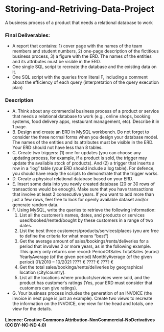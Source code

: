 # Storing-and-Retriving-Data-Project
A business process of a product that needs a relational database to work

### Final Deliverables:
+ A report that contains: 1) cover page with the names of the team members and student numbers, 2) one-page description of the fictitious business process, 3) a figure with the ERD. The names of the entities and its attributes must be visible in the ERD.
+ One single SQL script to recreate the database and the existing data on it.
+ One SQL script with the queries from literal F, including a comment about the efficiency of each query (interpretation of the query execution plan)

### Description
+ A. Think about any commercial business process of a product or service that needs a relational database to work (e.g., online shops, booking systems, food delivery apps, restaurant management, etc).
Describe it in 1 page.
+ B. Design and create an ERD in MySQL workbench. Do not forget to consider the three normal forms when you design your database model. The names of the entities and its attributes must be visible in the ERD. Your ERD should not have less than 8 tables.
+ C. Create two triggers: (1) one for updates (you can choose any updating process, for example, if a product is sold, the trigger may update the available stock of products). And (2) a trigger that inserts a row in a “log” table (your ERD should include a log table). For defence, you should have ready the scripts to demonstrate that the trigger works.
+ D. Create a physical relational database based on your ERD.
+ E. Insert some data into you newly created database (20 or 30 rows of transactions would be enough).
Make sure that you have transactions that involve at least 2 consecutive years. If you want to add more than just a few rows, feel free to look for openly available dataset and/or generate random
data.
+ F. Using MySQL, write the queries to retrieve the following information:
  1. List all the customer’s names, dates, and products or services used/booked/rented/bought by these customers in a range of two dates.
  2. List the best three customers/products/services/places (you are free to define the criteria for what means “best”)
  3. Get the average amount of sales/bookings/rents/deliveries for a period that involves 2 or more years, as in the following example. This query only returns one record:
PeriodOfSales TotalSales (euros) YearlyAverage (of the given period)
MonthlyAverage (of the given period)
01/2010 – 10/2021 ???? € ???? € ???? €
  4. Get the total sales/bookings/rents/deliveries by geographical location (city/country).
  5. List all the locations where products/services were sold, and the product has customer’s ratings (Yes, your ERD must consider that customers can give ratings).
+ G. Your business process includes the generation of an INVOICE (the invoice in next page is just an example). Create two views to recreate the information on the INVOICE, one view for the head and totals, one view for the details.

#### Licence: Creative Commons Attribution-NonCommercial-NoDerivatives (CC BY-NC-ND 4.0)
